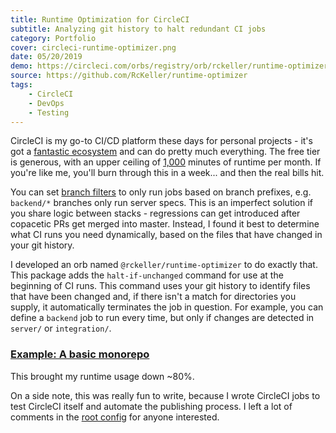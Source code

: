 ```yaml
---
title: Runtime Optimization for CircleCI
subtitle: Analyzing git history to halt redundant CI jobs
category: Portfolio
cover: circleci-runtime-optimizer.png
date: 05/20/2019
demo: https://circleci.com/orbs/registry/orb/rckeller/runtime-optimizer
source: https://github.com/RcKeller/runtime-optimizer
tags:
    - CircleCI
    - DevOps
    - Testing
---
```


CircleCI is my go-to CI/CD platform these days for personal projects - it's got a [fantastic ecosystem](https://circleci.com/orbs/registry) and can do pretty much everything. The free tier is generous, with an upper ceiling of [1,000](https://circleci.com/pricing/) minutes of runtime per month. If you're like me, you'll burn through this in a week... and then the real bills hit.

You can set [branch filters](https://support.circleci.com/hc/en-us/articles/115015953868-Filter-branches) to only run jobs based on branch prefixes, e.g. `backend/*` branches only run server specs. This is an imperfect solution if you share logic between stacks - regressions can get introduced after copacetic PRs get merged into master. Instead, I found it best to determine what CI runs you need dynamically, based on the files that have changed in your git history.

I developed an orb named `@rckeller/runtime-optimizer` to do exactly that. This package adds the `halt-if-unchanged` command for use at the beginning of CI runs. This command uses your git history to identify files that have been changed and, if there isn't a match for directories you supply, it automatically terminates the job in question. For example, you can define a `backend` job to run every time, but only if changes are detected in `server/` or `integration/`.

### [Example: A basic monorepo](https://circleci.com/orbs/registry/orb/rckeller/runtime-optimizer#usage-simple-monorepo)

This brought my runtime usage down ~80%.

On a side note, this was really fun to write, because I wrote CircleCI jobs to test CircleCI itself and automate the publishing process. I left a lot of comments in the [root config](https://github.com/RcKeller/runtime-optimizer/blob/master/.circleci/config.yml) for anyone interested.
